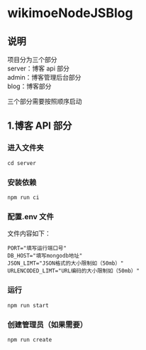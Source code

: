 # wikimoeNodeJSBlog

## 说明

项目分为三个部分  
server：博客 api 部分  
admin：博客管理后台部分  
blog：博客部分

三个部分需要按照顺序启动

## 1.博客 API 部分

### 进入文件夹

```
cd server
```

### 安装依赖

```
npm run ci
```

### 配置.env 文件

文件内容如下：

```
PORT="填写运行端口号"
DB_HOST="填写mongodb地址"
JSON_LIMT="JSON格式的大小限制如（50mb）"
URLENCODED_LIMT="URL编码的大小限制如（50mb）"
```

### 运行

```
npm run start
```

### 创建管理员（如果需要）

```
npm run create
```
